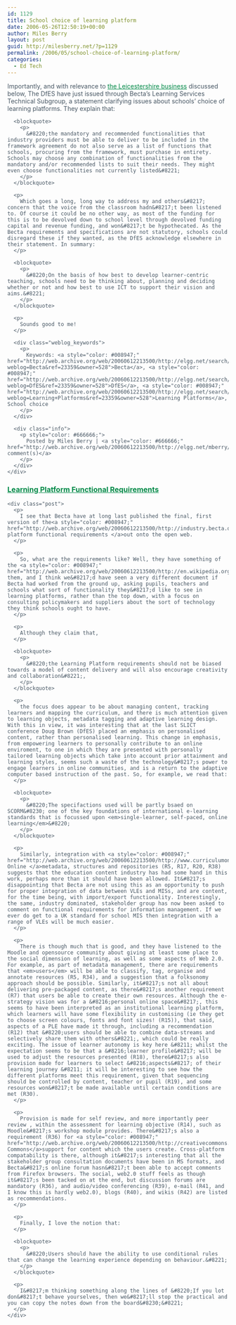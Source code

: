 ```yaml
---
id: 1129
title: School choice of learning platform
date: 2006-05-26T12:50:19+00:00
author: Miles Berry
layout: post
guid: http://milesberry.net/?p=1129
permalink: /2006/05/school-choice-of-learning-platform/
categories:
  - Ed Tech
---
```

<div class="weblog_posts" style="color: #495865;">
  <div class="entry">
    <div class="post">
      <p>
        Importantly, and with relevance to <a style="color: #008947;" href="http://web.archive.org/web/20060612213500/http://elgg.net/mberry/weblog/15073.html">the Leicestershire business</a> discussed below, The DfES have just issued through Becta&#8217;s Learning Services Technical Subgroup, a statement clarifying issues about schools&#8217; choice of learning platforms. They explain that:
      </p>
      
      <blockquote>
        <p>
          &#8220;the mandatory and recommended functionalities that industry providers must be able to deliver to be included in the framework agreement do not also serve as a list of functions that schools, procuring from the framework, must purchase in entirety. Schools may choose any combination of functionalities from the mandatory and/or recommended lists to suit their needs. They might even choose functionalities not currently listed&#8221;
        </p>
      </blockquote>
      
      <p>
        Which goes a long, long way to address my and others&#8217; concern that the voice from the classroom hadn&#8217;t been listened to. Of course it could be no other way, as most of the funding for this is to be devolved down to school level through devolved funding capital and revenue funding, and won&#8217;t be hypothecated. As the Becta requirements and specifications are not statutory, schools could disregard these if they wanted, as the DfES acknowledge elsewhere in their statement. In summary:
      </p>
      
      <blockquote>
        <p>
          &#8220;On the basis of how best to develop learner-centric teaching, schools need to be thinking about, planning and deciding whether or not and how best to use ICT to support their vision and aims.&#8221;
        </p>
      </blockquote>
      
      <p>
        Sounds good to me!
      </p>
      
      <div class="weblog_keywords">
        <p>
          Keywords: <a style="color: #008947;" href="http://web.archive.org/web/20060612213500/http://elgg.net/search/index.php?weblog=Becta&ref=23359&owner=528">Becta</a>, <a style="color: #008947;" href="http://web.archive.org/web/20060612213500/http://elgg.net/search/index.php?weblog=DfES&ref=23359&owner=528">DfES</a>, <a style="color: #008947;" href="http://web.archive.org/web/20060612213500/http://elgg.net/search/index.php?weblog=Learning+Platforms&ref=23359&owner=528">Learning Platforms</a>, School choice
        </p>
      </div>
      
      <div class="info">
        <p style="color: #666666;">
          Posted by Miles Berry | <a style="color: #666666;" href="http://web.archive.org/web/20060612213500/http://elgg.net/mberry/weblog/23359.html">0 comment(s)</a>
        </p>
      </div>
    </div>
  </div>
</div>

<div class="clearing" style="color: #495865;">
</div>

<div class="weblog_posts" style="color: #495865;">
  <div class="entry">
    <div class="weblog_title">
      <h3 style="color: #1181aa;">
        <a style="color: #008947;" href="http://web.archive.org/web/20060612213500/http://elgg.net/mberry/weblog/23355.html">Learning Platform Functional Requirements</a>
      </h3>
    </div>
    
    <div class="post">
      <p>
        I see that Becta have at long last published the final, first version of the<a style="color: #008947;" href="http://web.archive.org/web/20060612213500/http://industry.becta.org.uk/content_files/industry/resources/Specification_key_docs/functional_req_learning_platforms_v1.1.pdf">learning platform functional requirements </a>out onto the open web.
      </p>
      
      <p>
        So, what are the requirements like? Well, they have something of the <a style="color: #008947;" href="http://web.archive.org/web/20060612213500/http://en.wikipedia.org/wiki/Design_by_committee">camel</a>about them, and I think we&#8217;d have seen a very different document if Becta had worked from the ground up, asking pupils, teachers and schools what sort of functionality they&#8217;d like to see in learning platforms, rather than the top down, with a focus on consulting policymakers and suppliers about the sort of technology they think schools ought to have.
      </p>
      
      <p>
        Although they claim that,
      </p>
      
      <blockquote>
        <p>
          &#8220;the Learning Platform requirements should not be biased towards a model of content delivery and will also encourage creativity and collaboration&#8221;,
        </p>
      </blockquote>
      
      <p>
        the focus does appear to be about managing content, tracking learners and mapping the curriculum, and there is much attention given to learning objects, metadata tagging and adaptive learning design. With this in view, it was interesting that at the last SLICT conference Doug Brown (DfES) placed an emphasis on personalised content, rather than personalised learning. This change in emphasis, from empowering learners to personally contribute to an online enviroment, to one in which they are presented with personally tailored learning objects which take into account prior attainment and learning styles, seems such a waste of the technology&#8217;s power to engage learners in online communities, and is a return to the adaptive computer based instruction of the past. So, for example, we read that:
      </p>
      
      <blockquote>
        <p>
          &#8220;The specifactions used will be partly bsaed on SCORM&#8230; one of the key foundations of international e-learning standards that is focussed upon <em>single-learner, self-paced, online learning</em>&#8220;
        </p>
      </blockquote>
      
      <p>
        Similarly, integration with <a style="color: #008947;" href="http://web.archive.org/web/20060612213500/http://www.curriculumonline.gov.uk/Default.htm">Curriculum Online </a>metadata, structures and repositories (R5, R17, R20, R38) suggests that the education content industry has had some hand in this work, perhaps more than it should have been allowed. It&#8217;s disappointing that Becta are not using this as an opportunity to push for proper integration of data between VLEs and MISs, and are content, for the time being, with import/export functionality. Interestingly, the same, industry dominated, stakeholder group has now been asked to comment on functional requirements for information management. If we ever do get to a UK standard for school MIS then integration with a range of VLEs will be much easier.
      </p>
      
      <p>
        There is though much that is good, and they have listened to the Moodle and opensource community about giving at least some place to the social dimension of learning, as well as some aspects of Web 2.0. For example, as part of metadata management, there are requirements that <em>users</em> will be able to classify, tag, organise and annotate resources (R5, R34), and a suggestion that a folksonomy approach should be possible. Similarly, it&#8217;s not all about delivering pre-packaged content, as there&#8217;s another requirement (R7) that users be able to create their own resources. Although the e-strategy vision was for a &#8216;personal online space&#8217;, this seems to have been interpreted as an institutional learning platform, which learners will have some flexibility in customising (ie they get to choose screen colours, fonts and font sizes! (R15)), that said, aspects of a PLE have made it through, including a recommendation (R12) that &#8220;users should be able to combine data-streams and selectively share them with others&#8221;, which could be really exciting. The issue of learner autonomy is key here &#8211; whilst the expectation seems to be that a &#8216;learner profile&#8217; will be used to adjust the resources presented (R18), there&#8217;s also provision made for learners to select &#8216;aspects&#8217; of their learning journey &#8211; it will be interesting to see how the different platforms meet this requirement, given that sequencing should be controlled by content, teacher or pupil (R19), and some resources won&#8217;t be made available until certain conditions are met (R30).
      </p>
      
      <p>
        Provision is made for self review, and more importantly peer review , within the assessment for learning objective (R14), such as Moodle&#8217;s workshop module provides. There&#8217;s also a requirement (R36) for <a style="color: #008947;" href="http://web.archive.org/web/20060612213500/http://creativecommons.org/">Creative Commons</a>support for content which the users create. Cross-platform compatability is there, although it&#8217;s interesting that all the stakeholder group consultation documents have been in MS formats, and Becta&#8217;s online forum hasn&#8217;t been able to accept comments from Firefox browsers. The social, web2.0 stuff feels as though it&#8217;s been tacked on at the end, but discussion forums are mandatory (R36), and audio/video conferencing (R39), e-mail (R41, and I know this is hardly web2.0), blogs (R40), and wikis (R42) are listed as recommendations.
      </p>
      
      <p>
        Finally, I love the notion that:
      </p>
      
      <blockquote>
        <p>
          &#8220;Users should have the ability to use conditional rules that can change the learning experience depending on behaviour.&#8221;
        </p>
      </blockquote>
      
      <p>
        I&#8217;m thinking something along the lines of &#8220;If you lot don&#8217;t behave yourselves, then we&#8217;ll stop the practical and you can copy the notes down from the board&#8230;&#8221;
      </p>
    </div>
  </div>
</div>